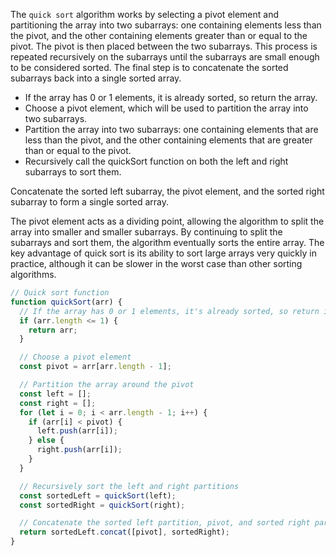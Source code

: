 The `quick sort` algorithm works by selecting a pivot element and partitioning the array into two subarrays: one containing elements less than the pivot, and the other containing elements greater than or equal to the pivot. The pivot is then placed between the two subarrays. This process is repeated recursively on the subarrays until the subarrays are small enough to be considered sorted. The final step is to concatenate the sorted subarrays back into a single sorted array.

- If the array has 0 or 1 elements, it is already sorted, so return the array.
- Choose a pivot element, which will be used to partition the array into two subarrays.
- Partition the array into two subarrays: one containing elements that are less than the pivot, and the other containing elements that are greater than or equal to the pivot.
- Recursively call the quickSort function on both the left and right subarrays to sort them.

Concatenate the sorted left subarray, the pivot element, and the sorted right subarray to form a single sorted array.

The pivot element acts as a dividing point, allowing the algorithm to split the array into smaller and smaller subarrays. By continuing to split the subarrays and sort them, the algorithm eventually sorts the entire array. The key advantage of quick sort is its ability to sort large arrays very quickly in practice, although it can be slower in the worst case than other sorting algorithms.

```js
// Quick sort function
function quickSort(arr) {
  // If the array has 0 or 1 elements, it's already sorted, so return it
  if (arr.length <= 1) {
    return arr;
  }

  // Choose a pivot element
  const pivot = arr[arr.length - 1];

  // Partition the array around the pivot
  const left = [];
  const right = [];
  for (let i = 0; i < arr.length - 1; i++) {
    if (arr[i] < pivot) {
      left.push(arr[i]);
    } else {
      right.push(arr[i]);
    }
  }

  // Recursively sort the left and right partitions
  const sortedLeft = quickSort(left);
  const sortedRight = quickSort(right);

  // Concatenate the sorted left partition, pivot, and sorted right partition
  return sortedLeft.concat([pivot], sortedRight);
}
```